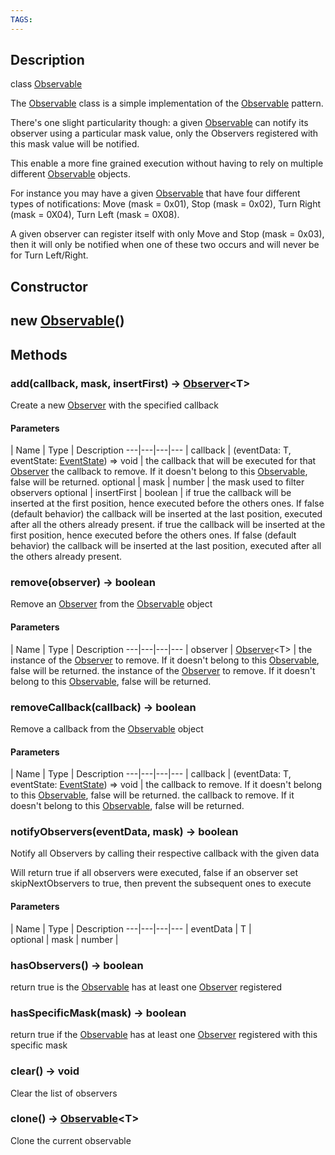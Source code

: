 ```yaml
---
TAGS:
---
```

## Description

class [Observable](/classes/2.5/Observable)

The [Observable](/classes/2.5/Observable) class is a simple implementation of the [Observable](/classes/2.5/Observable) pattern.

There's one slight particularity though: a given [Observable](/classes/2.5/Observable) can notify its observer using a particular mask value, only the Observers registered with this mask value will be notified.

This enable a more fine grained execution without having to rely on multiple different [Observable](/classes/2.5/Observable) objects.

For instance you may have a given [Observable](/classes/2.5/Observable) that have four different types of notifications: Move (mask = 0x01), Stop (mask = 0x02), Turn Right (mask = 0X04), Turn Left (mask = 0X08).

A given observer can register itself with only Move and Stop (mask = 0x03), then it will only be notified when one of these two occurs and will never be for Turn Left/Right.

## Constructor

## new [Observable](/classes/2.5/Observable)()


## Methods

### add(callback, mask, insertFirst) &rarr; [Observer](/classes/2.5/Observer)&lt;T&gt;

Create a new [Observer](/classes/2.5/Observer) with the specified callback

#### Parameters
 | Name | Type | Description
---|---|---|---
 | callback | (eventData: T, eventState: [EventState](/classes/2.5/EventState)) =&gt; void |  the callback that will be executed for that [Observer](/classes/2.5/Observer)  the callback to remove. If it doesn't belong to this [Observable](/classes/2.5/Observable), false will be returned.
optional | mask | number |  the mask used to filter observers 
optional | insertFirst | boolean |  if true the callback will be inserted at the first position, hence executed before the others ones. If false (default behavior) the callback will be inserted at the last position, executed after all the others already present.  if true the callback will be inserted at the first position, hence executed before the others ones. If false (default behavior) the callback will be inserted at the last position, executed after all the others already present.
### remove(observer) &rarr; boolean

Remove an [Observer](/classes/2.5/Observer) from the [Observable](/classes/2.5/Observable) object

#### Parameters
 | Name | Type | Description
---|---|---|---
 | observer | [Observer](/classes/2.5/Observer)&lt;T&gt; |  the instance of the [Observer](/classes/2.5/Observer) to remove. If it doesn't belong to this [Observable](/classes/2.5/Observable), false will be returned.  the instance of the [Observer](/classes/2.5/Observer) to remove. If it doesn't belong to this [Observable](/classes/2.5/Observable), false will be returned.

### removeCallback(callback) &rarr; boolean

Remove a callback from the [Observable](/classes/2.5/Observable) object

#### Parameters
 | Name | Type | Description
---|---|---|---
 | callback | (eventData: T, eventState: [EventState](/classes/2.5/EventState)) =&gt; void |  the callback to remove. If it doesn't belong to this [Observable](/classes/2.5/Observable), false will be returned.  the callback to remove. If it doesn't belong to this [Observable](/classes/2.5/Observable), false will be returned.

### notifyObservers(eventData, mask) &rarr; boolean

Notify all Observers by calling their respective callback with the given data

Will return true if all observers were executed, false if an observer set skipNextObservers to true, then prevent the subsequent ones to execute

#### Parameters
 | Name | Type | Description
---|---|---|---
 | eventData | T |  
optional | mask | number |  
### hasObservers() &rarr; boolean

return true is the [Observable](/classes/2.5/Observable) has at least one [Observer](/classes/2.5/Observer) registered

### hasSpecificMask(mask) &rarr; boolean

return true if the [Observable](/classes/2.5/Observable) has at least one [Observer](/classes/2.5/Observer) registered with this specific mask

### clear() &rarr; void

Clear the list of observers
### clone() &rarr; [Observable](/classes/2.5/Observable)&lt;T&gt;

Clone the current observable

